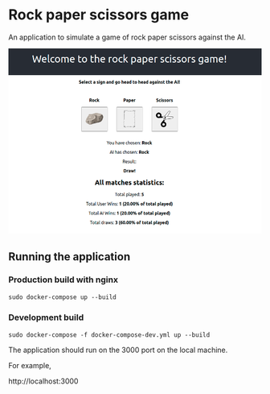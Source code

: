 # Rock paper scissors game

An application to simulate a game of rock paper scissors against the AI.

![](app-example.png)

## Running the application

### Production build with nginx

```
sudo docker-compose up --build
``` 

### Development build

```
sudo docker-compose -f docker-compose-dev.yml up --build
```

The application should run on the 3000 port on the local machine. 

For example,

http://localhost:3000